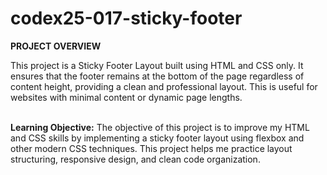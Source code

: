# codex25-017-sticky-footer

<p><strong>PROJECT OVERVIEW</strong></p>
This project is a Sticky Footer Layout built using HTML and CSS only. It ensures that the footer remains at the bottom of the page regardless of content height, providing a clean and professional layout. This is useful for websites with minimal content or dynamic page lengths.
<br><br>
<p><strong>Learning Objective:</strong> The objective of this project is to improve my HTML and CSS skills by implementing a sticky footer layout using flexbox and other modern CSS techniques. This project helps me practice layout structuring, responsive design, and clean code organization.</p>
